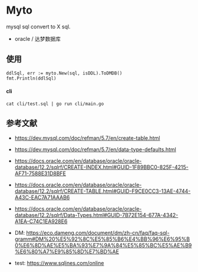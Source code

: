 # Myto

mysql sql convert to X sql.

- oracle / 达梦数据库

## 使用 

```golang
ddlSql, err := myto.New(sql, isDDL).ToDMDB()
fmt.Println(ddlSql)
```

#### cli
```shell
cat cli/test.sql | go run cli/main.go
```




## 参考文献

- https://dev.mysql.com/doc/refman/5.7/en/create-table.html
- https://dev.mysql.com/doc/refman/5.7/en/data-type-defaults.html
- https://docs.oracle.com/en/database/oracle/oracle-database/12.2/sqlrf/CREATE-INDEX.html#GUID-1F89BBC0-825F-4215-AF71-7588E31D8BFE
- https://docs.oracle.com/en/database/oracle/oracle-database/12.2/sqlrf/CREATE-TABLE.html#GUID-F9CE0CC3-13AE-4744-A43C-EAC7A71AAAB6
- https://docs.oracle.com/en/database/oracle/oracle-database/12.2/sqlrf/Data-Types.html#GUID-7B72E154-677A-4342-A1EA-C74C1EA928E6
- DM: https://eco.dameng.com/document/dm/zh-cn/faq/faq-sql-gramm#DM%20%E5%92%8C%E5%85%B6%E4%BB%96%E6%95%B0%E6%8D%AE%E5%BA%93%E7%9A%84%E5%85%BC%E5%AE%B9%E6%80%A7%E9%85%8D%E7%BD%AE

- test: https://www.sqlines.com/online 